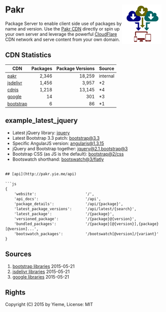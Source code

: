 # Pakr <img src="https://raw.githubusercontent.com/yieme/pakr/master/logo.png" align="right" width="128" border="0" />

Package Server to enable client side use of packages by name and version. Use the [Pakr CDN](http://pakr.yie.me) directly or spin up your own server and leverage the powerful [CloudFlare](https://www.cloudflare.com/) CDN network and serve content from your own domain.

## CDN Statistics

| CDN | Packages | Package Versions | Source |
| --- | ---: | ---: | --- |
| [pakr](./) | 2,346 | 18,259 | internal |
| [jsdelivr](http://www.jsdelivr.com/) | 1,456 | 3,957 | *2 |
| [cdnjs](https://cdnjs.com/.com) | 1,218 | 13,145 | *4 |
| [google](https://developers.google.com/speed/libraries/) | 14 | 301 | *3 |
| [bootstrap](http://www.bootstrapcdn.com/) | 6 | 86 | *1 |

## example_latest_jquery

- Latest jQuery library: [jquery](http://pakr.yie.me/jquery)
- Latest Bootstrap 3.3 patch: [bootstrap@3.3](http://pakr.yie.me/bootstrap@3.3)
- Specific AngularJS version: [angularjs@1.3.15](http://pakr.yie.me/angularjs@1.3.15)
- jQuery and Bootstrap together: [jquery@2.1,bootstrap@3](http://pakr.yie.me/jquery@2.1,bootstrap@3)
- Bootstrap CSS (as JS is the default): [bootstrap@2/css](http://pakr.yie.me/bootstrap@2/css)
- Bootswatch shorthand: [bootswatch@3/flatly](http://pakr.yie.me/bootswatch@3/flatly)
```

## [api](http://pakr.yie.me/api)

```js
{
	'website':                      '/',
	'api_docs':                     '/api',
	'package_details':              '/api/{package}',
	'latest_package_versions':      '/api/latest/{search}',
	'latest_package':               '/{package}',
	'versioned_package':            '/{package}@{version}',
	'bundled_packages':             '/{package}[@{version}],{package}[@version]...',
	'bootswatch_packages':          '/bootswatch[@version]/{variant}'
}
```

## Sources

1. [bootstrap libraries](http://api.jsdelivr.com/v1/bootstrap/libraries) 2015-05-21
2. [jsdelivr libraries](http://api.jsdelivr.com/v1/jsdelivr/libraries) 2015-05-21
3. [google libraries](http://api.jsdelivr.com/v1/google/libraries) 2015-05-21

## Rights

Copyright (C) 2015 by Yieme, License: MIT
